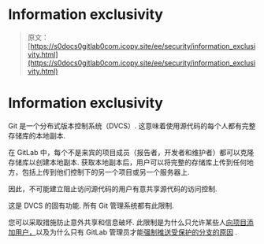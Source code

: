 # Information exclusivity

> 原文：[https://s0docs0gitlab0com.icopy.site/ee/security/information_exclusivity.html](https://s0docs0gitlab0com.icopy.site/ee/security/information_exclusivity.html)

# Information exclusivity[](#information-exclusivity "Permalink")

Git 是一个分布式版本控制系统（DVCS）. 这意味着使用源代码的每个人都有完整存储库的本地副本.

在 GitLab 中，每个不是来宾的项目成员（报告者，开发者和维护者）都可以克隆存储库以创建本地副本. 获取本地副本后，用户可以将完整的存储库上传到任何地方，包括上传到他们控制下的另一个项目或另一个服务器上.

因此，不可能建立阻止访问源代码的用户有意共享源代码的访问控制.

这是 DVCS 的固有功能. 所有 Git 管理系统都有此限制.

您可以采取措施防止意外共享和信息破坏. 此限制是为什么只允许某些人[向项目添加用户，](../user/project/members/index.html)以及为什么只有 GitLab 管理员才能[强制推送受保护的分支的原因](../user/project/protected_branches.html) .